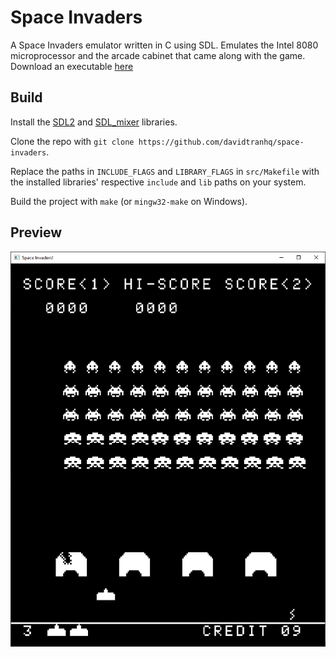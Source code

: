 # Space Invaders

A Space Invaders emulator written in C using SDL. Emulates the Intel 8080 microprocessor and the arcade cabinet that came along with the game. Download an executable [here](https://github.com/davidtranhq/space-invaders/releases)

## Build

Install the [SDL2](https://www.libsdl.org/download-2.0.php) and [SDL_mixer](https://www.libsdl.org/projects/SDL_mixer/) libraries.

Clone the repo with `git clone https://github.com/davidtranhq/space-invaders`.

Replace the paths in `INCLUDE_FLAGS` and `LIBRARY_FLAGS` in `src/Makefile` with the installed libraries' respective `include` and `lib` paths on your system.

Build the project with `make` (or `mingw32-make` on Windows).

## Preview

![Screenshot](docs/preview.png)
